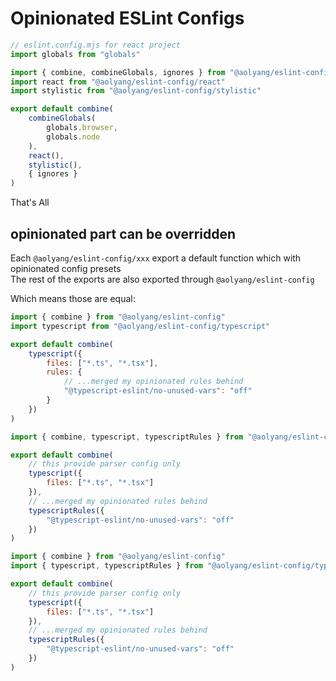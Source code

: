 # Opinionated ESLint Configs

```js
// eslint.config.mjs for react project
import globals from "globals"

import { combine, combineGlobals, ignores } from "@aolyang/eslint-config"
import react from "@aolyang/eslint-config/react"
import stylistic from "@aolyang/eslint-config/stylistic"

export default combine(
    combineGlobals(
        globals.browser,
        globals.node
    ),
    react(),
    stylistic(),
    { ignores }
)
```

That's All

## opinionated part can be overridden

Each `@aolyang/eslint-config/xxx` export a default function which with opinionated config presets  
The rest of the exports are also exported through `@aolyang/eslint-config`

Which means those are equal:

```js
import { combine } from "@aolyang/eslint-config"
import typescript from "@aolyang/eslint-config/typescript"

export default combine(
    typescript({
        files: ["*.ts", "*.tsx"],
        rules: {
            // ...merged my opinionated rules behind
            "@typescript-eslint/no-unused-vars": "off"
        }
    })
)
```

```js
import { combine, typescript, typescriptRules } from "@aolyang/eslint-config"

export default combine(
    // this provide parser config only
    typescript({
        files: ["*.ts", "*.tsx"]
    }),
    // ...merged my opinionated rules behind
    typescriptRules({
        "@typescript-eslint/no-unused-vars": "off"
    })
)
```

```js
import { combine } from "@aolyang/eslint-config"
import { typescript, typescriptRules } from "@aolyang/eslint-config/typescript"

export default combine(
    // this provide parser config only
    typescript({
        files: ["*.ts", "*.tsx"]
    }),
    // ...merged my opinionated rules behind
    typescriptRules({
        "@typescript-eslint/no-unused-vars": "off"
    })
)
```
